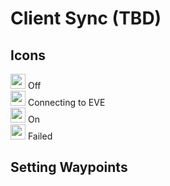 # Client Sync (TBD)


## Icons
<img src="https://raw.githubusercontent.com/Risingson/eedocs/master/docs/images/Marker-100_off.png" width="24" height="24" > Off<br>
<img src="https://raw.githubusercontent.com/Risingson/eedocs/master/docs/images/Marker-100_standby.png" width="24" height="24" > Connecting to EVE<br>
<img src="https://raw.githubusercontent.com/Risingson/eedocs/master/docs/images/Marker-100_on.png" width="24" height="24" > On<br>
<img src="https://raw.githubusercontent.com/Risingson/eedocs/master/docs/images/Marker-100_fail.png" width="24" height="24" > Failed<br>

## Setting Waypoints
<!--stackedit_data:
eyJoaXN0b3J5IjpbNDg2NzM2MjI1LDEyNTMxNDc2NTUsLTE0Nj
cwODg4OTQsMjAyODc3NjYyMSwtMTUxMDUyNjA5MSwtMTM0NTg1
MzI3OV19
-->